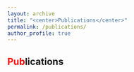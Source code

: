 ```yaml
---
layout: archive
title: "<center>Publications</center>"
permalink: /publications/
author_profile: true
---
```


<span style="color:red">Pub</span>lications
---
<script src="https://bibbase.org/show?bib=https://dblp.org/pid/229/3167.bib&jsonp=1"></script>

